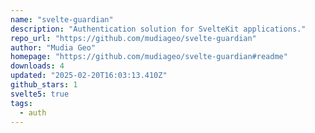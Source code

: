 ```yaml
---
name: "svelte-guardian"
description: "Authentication solution for SvelteKit applications."
repo_url: "https://github.com/mudiageo/svelte-guardian"
author: "Mudia Geo"
homepage: "https://github.com/mudiageo/svelte-guardian#readme"
downloads: 4
updated: "2025-02-20T16:03:13.410Z"
github_stars: 1
svelte5: true
tags: 
  - auth
---
```

